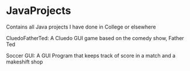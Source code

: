 # JavaProjects
Contains all Java projects I have done in College or elsewhere

CluedoFatherTed:
A Cluedo GUI game based on the comedy show, Father Ted

Soccer GUI:
A GUI Program that keeps track of score in a match and a makeshift shop
